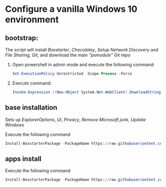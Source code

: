 # Configure a vanilla Windows 10 environment

## bootstrap:
The script will install _Boxstarter_, _Chocolatey_, _Setup Network Discovery_ and _File Sharing_, _Git_, and download the main _"psmodule"_ Git repo
1. Open powershell in admin mode and execute the following command:
   ```powershell
   Set-ExecutionPolicy Unrestricted -Scope Process -Force
   ```
2. Execute command:
   ```powershell
   Invoke-Expression ((New-Object System.Net.WebClient).DownloadString('https://raw.githubusercontent.com/aamitabhinfra/psmodules/master/scripts/windows10-infra/bootstrap.ps1'))
   ```

## base installation
Sets up _ExplorerOptions_, _UI_, _Privacy_, _Remove Microsoft junk_, _Update Windows_
   
   Execute the following command
   ```powershell
   Install-BoxstarterPackage -PackageName https://raw.githubusercontent.com/aamitabhinfra/psmodules/master/scripts/windows10-infra/recipes/Install-Base.txt
   ```

## apps install
Execute the following command
   ```powershell
   Install-BoxstarterPackage -PackageName https://raw.githubusercontent.com/aamitabhinfra/psmodules/master/scripts/windows10-infra/recipes/Install-Apps.txt
   ```
